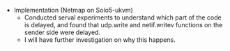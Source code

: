 - Implementation (Netmap on Solo5-ukvm)
  - Conducted serval experiments to understand which part of the code is delayed, and found that udp.write and netif.writev functions on the sender side were delayed.
  - I will have further investigation on why this happens. 
